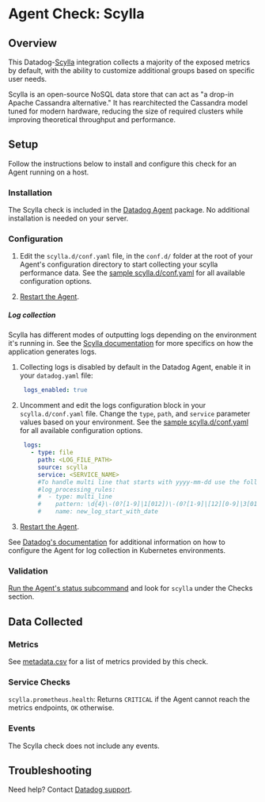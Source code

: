 # Agent Check: Scylla

## Overview

This Datadog-[Scylla][1] integration collects a majority of the exposed metrics by default, with the ability to customize additional groups based on specific user needs.

Scylla is an open-source NoSQL data store that can act as "a drop-in Apache Cassandra alternative." It has rearchitected the Cassandra model tuned for modern hardware, reducing the size of required clusters while improving theoretical throughput and performance.

## Setup

Follow the instructions below to install and configure this check for an Agent running on a host.

### Installation

The Scylla check is included in the [Datadog Agent][2] package. No additional installation is needed on your server.

### Configuration

1. Edit the `scylla.d/conf.yaml` file, in the `conf.d/` folder at the root of your Agent's configuration directory to start collecting your scylla performance data. See the [sample scylla.d/conf.yaml][3] for all available configuration options.

2. [Restart the Agent][4].

##### Log collection

Scylla has different modes of outputting logs depending on the environment it's running in.  See the [Scylla documentation][8] for more specifics on how the application generates logs.

1. Collecting logs is disabled by default in the Datadog Agent, enable it in your `datadog.yaml` file:

      ```yaml
       logs_enabled: true
     ```

2. Uncomment and edit the logs configuration block in your `scylla.d/conf.yaml` file. Change the `type`, `path`, and `service` parameter values based on your environment. See the [sample scylla.d/conf.yaml][9] for all available configuration options.

      ```yaml
       logs:
         - type: file
           path: <LOG_FILE_PATH>
           source: scylla
           service: <SERVICE_NAME>
           #To handle multi line that starts with yyyy-mm-dd use the following pattern
           #log_processing_rules:
           #  - type: multi_line
           #    pattern: \d{4}\-(0?[1-9]|1[012])\-(0?[1-9]|[12][0-9]|3[01])
           #    name: new_log_start_with_date
     ```

3. [Restart the Agent][4].

See [Datadog's documentation][10] for additional information on how to configure the Agent for log collection in Kubernetes environments.

### Validation

[Run the Agent's status subcommand][5] and look for `scylla` under the Checks section.

## Data Collected

### Metrics

See [metadata.csv][6] for a list of metrics provided by this check.

### Service Checks

`scylla.prometheus.health`: Returns `CRITICAL` if the Agent cannot reach the metrics endpoints, `OK` otherwise.

### Events

The Scylla check does not include any events.

## Troubleshooting

Need help? Contact [Datadog support][7].

[1]: https://scylladb.com
[2]: https://docs.datadoghq.com/agent/
[3]: https://github.com/DataDog/integrations-core/blob/master/scylla/datadog_checks/scylla/data/conf.yaml.example
[4]: https://docs.datadoghq.com/agent/guide/agent-commands/#start-stop-and-restart-the-agent
[5]: https://docs.datadoghq.com/agent/guide/agent-commands/#agent-status-and-information
[6]: https://github.com/DataDog/integrations-core/blob/master/scylla/metadata.csv
[7]: https://docs.datadoghq.com/help/
[8]: https://docs.scylladb.com/getting-started/logging/
[9]: https://github.com/DataDog/integrations-core/blob/master/scylla/datadog_checks/scylla/data/conf.yaml.example
[10]: https://docs.datadoghq.com/agent/kubernetes/log/
